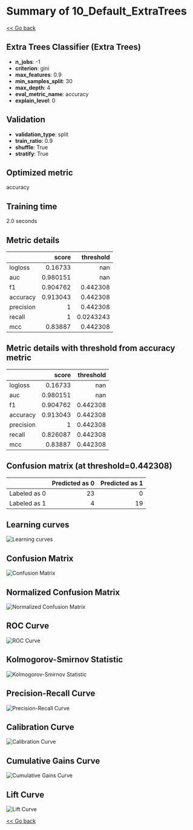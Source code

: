 # Summary of 10_Default_ExtraTrees

[<< Go back](../README.md)


## Extra Trees Classifier (Extra Trees)
- **n_jobs**: -1
- **criterion**: gini
- **max_features**: 0.9
- **min_samples_split**: 30
- **max_depth**: 4
- **eval_metric_name**: accuracy
- **explain_level**: 0

## Validation
 - **validation_type**: split
 - **train_ratio**: 0.9
 - **shuffle**: True
 - **stratify**: True

## Optimized metric
accuracy

## Training time

2.0 seconds

## Metric details
|           |    score |   threshold |
|:----------|---------:|------------:|
| logloss   | 0.16733  | nan         |
| auc       | 0.980151 | nan         |
| f1        | 0.904762 |   0.442308  |
| accuracy  | 0.913043 |   0.442308  |
| precision | 1        |   0.442308  |
| recall    | 1        |   0.0243243 |
| mcc       | 0.83887  |   0.442308  |


## Metric details with threshold from accuracy metric
|           |    score |   threshold |
|:----------|---------:|------------:|
| logloss   | 0.16733  |  nan        |
| auc       | 0.980151 |  nan        |
| f1        | 0.904762 |    0.442308 |
| accuracy  | 0.913043 |    0.442308 |
| precision | 1        |    0.442308 |
| recall    | 0.826087 |    0.442308 |
| mcc       | 0.83887  |    0.442308 |


## Confusion matrix (at threshold=0.442308)
|              |   Predicted as 0 |   Predicted as 1 |
|:-------------|-----------------:|-----------------:|
| Labeled as 0 |               23 |                0 |
| Labeled as 1 |                4 |               19 |

## Learning curves
![Learning curves](learning_curves.png)
## Confusion Matrix

![Confusion Matrix](confusion_matrix.png)


## Normalized Confusion Matrix

![Normalized Confusion Matrix](confusion_matrix_normalized.png)


## ROC Curve

![ROC Curve](roc_curve.png)


## Kolmogorov-Smirnov Statistic

![Kolmogorov-Smirnov Statistic](ks_statistic.png)


## Precision-Recall Curve

![Precision-Recall Curve](precision_recall_curve.png)


## Calibration Curve

![Calibration Curve](calibration_curve_curve.png)


## Cumulative Gains Curve

![Cumulative Gains Curve](cumulative_gains_curve.png)


## Lift Curve

![Lift Curve](lift_curve.png)



[<< Go back](../README.md)
